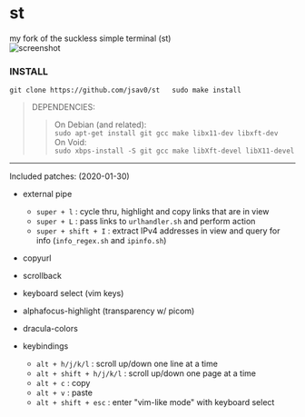 # st
my fork of the suckless simple terminal (st)  
![screenshot](http://n0a110w.xyz/img/compress/iseG.png)
### INSTALL
`git clone https://github.com/jsav0/st  
sudo make install`
> DEPENDENCIES:  
> > On Debian (and related):  
`sudo apt-get install git gcc make libx11-dev libxft-dev`  
> > On Void:  
`sudo xbps-install -S git gcc make libXft-devel libX11-devel`
---
Included patches: (2020-01-30)
- external pipe
  - `super + l` : cycle thru, highlight and copy links that are in view  
  - `super + L` : pass links to `urlhandler.sh` and perform action  
  - `super + shift + I` : extract IPv4 addresses in view and query for info (`info_regex.sh` and `ipinfo.sh`)  
- copyurl
- scrollback
- keyboard select (vim keys)
- alphafocus-highlight (transparency w/ picom)
- dracula-colors

- keybindings
  - `alt + h/j/k/l` : scroll up/down one line at a time
  - `alt + shift + h/j/k/l` : scroll up/down one page at a time
  - `alt + c` : copy
  - `alt + v` : paste
  - `alt + shift + esc` : enter "vim-like mode" with keyboard select
